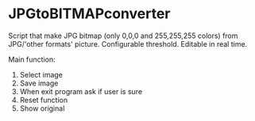 # JPGtoBITMAPconverter
Script that make JPG bitmap (only 0,0,0 and 255,255,255 colors) from JPG/'other formats' picture. Configurable threshold. Editable in real time.

Main function:
1. Select image
2. Save image
3. When exit program ask if user is sure
4. Reset function
5. Show original